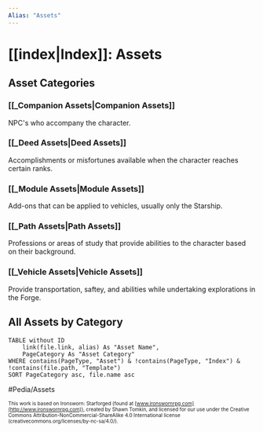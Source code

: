 ```yaml
---
Alias: "Assets"
---
```


# [[index|Index]]: Assets
## Asset Categories

### [[_Companion Assets|Companion Assets]]
NPC's who accompany the character.

### [[_Deed Assets|Deed Assets]]
Accomplishments or misfortunes available when the character reaches certain ranks.

### [[_Module Assets|Module Assets]]
Add-ons that can be applied to vehicles, usually only the Starship.

### [[_Path Assets|Path Assets]]
Professions or areas of study that provide abilities to the character based on their background.

### [[_Vehicle Assets|Vehicle Assets]]
Provide transportation, saftey, and abilities while undertaking explorations in the Forge.

## All Assets by Category
```dataview
TABLE without ID
	link(file.link, alias) As "Asset Name",
	PageCategory As "Asset Category"
WHERE contains(PageType, "Asset") & !contains(PageType, "Index") & !contains(file.path, "Template")
SORT PageCategory asc, file.name asc
```

#Pedia/Assets 

<font size=-2>This work is based on Ironsworn: Starforged (found at [www.ironswornrpg.com](http://www.ironswornrpg.com)), created by Shawn Tomkin, and licensed for our use under the Creative Commons Attribution-NonCommercial-ShareAlike 4.0 International license  (creativecommons.org/licenses/by-nc-sa/4.0/).</font>